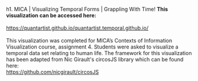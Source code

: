 ﻿h1. MICA | Visualizing Temporal Forms | Grappling With Time!
<strong>This visualization can be accessed here:</strong> <br><br>
https://quantartist.github.io/quantartist.temporal.github.io/  <br><br>
This visualization was completed for MICA’s Contexts of Information Visualization course, assignment 4. Students were asked to visualize a temporal data set relating to human life.
The framework for this visualization has been adapted from Nic Girault's circosJS library which can be found here: <br>https://github.com/nicgirault/circosJS<br>
